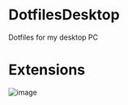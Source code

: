 # DotfilesDesktop
Dotfiles for my desktop PC


# Extensions

![image](https://github.com/user-attachments/assets/49fc15ed-97bf-43b1-ab97-9101ac9bac14)
